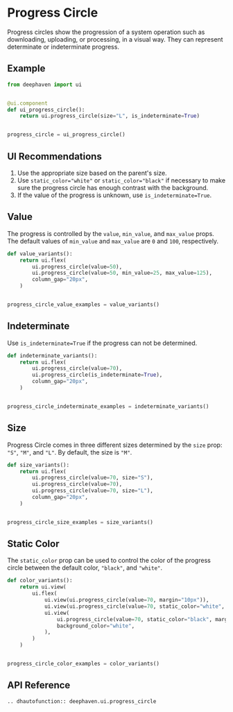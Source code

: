 # Progress Circle

Progress circles show the progression of a system operation such as downloading, uploading, or processing, in a visual way. They can represent determinate or indeterminate progress.

## Example

```python
from deephaven import ui


@ui.component
def ui_progress_circle():
    return ui.progress_circle(size="L", is_indeterminate=True)


progress_circle = ui_progress_circle()
```

## UI Recommendations

1. Use the appropriate size based on the parent's size.
2. Use `static_color="white"` or `static_color="black"` if necessary to make sure the progress circle has enough contrast with the background.
3. If the value of the progress is unknown, use `is_indeterminate=True`.

## Value 

The progress is controlled by the `value`, `min_value`, and `max_value` props. The default values of `min_value` and `max_value` are `0` and `100`, respectively. 

```python
def value_variants():
    return ui.flex(
        ui.progress_circle(value=50),
        ui.progress_circle(value=50, min_value=25, max_value=125),
        column_gap="20px",
    )


progress_circle_value_examples = value_variants()
```

## Indeterminate

Use `is_indeterminate=True` if the progress can not be determined.

```python
def indeterminate_variants():
    return ui.flex(
        ui.progress_circle(value=70),
        ui.progress_circle(is_indeterminate=True),
        column_gap="20px",
    )


progress_circle_indeterminate_examples = indeterminate_variants()
```

## Size

Progress Circle comes in three different sizes determined by the `size` prop: `"S"`, `"M"`, and `"L"`. By default, the size is `"M"`.

```python
def size_variants():
    return ui.flex(
        ui.progress_circle(value=70, size="S"),
        ui.progress_circle(value=70),
        ui.progress_circle(value=70, size="L"),
        column_gap="20px",
    )


progress_circle_size_examples = size_variants()
```

## Static Color

The `static_color` prop can be used to control the color of the progress circle between the default color, `"black"`, and `"white"`.

```python
def color_variants():
    return ui.view(
        ui.flex(
            ui.view(ui.progress_circle(value=70, margin="10px")),
            ui.view(ui.progress_circle(value=70, static_color="white", margin="10px")),
            ui.view(
                ui.progress_circle(value=70, static_color="black", margin="10px"),
                background_color="white",
            ),
        )
    )


progress_circle_color_examples = color_variants()
```

## API Reference

```{eval-rst}
.. dhautofunction:: deephaven.ui.progress_circle
```
